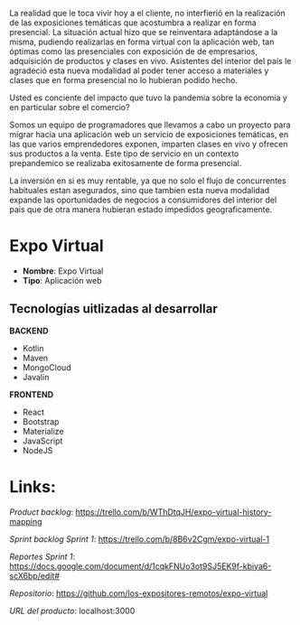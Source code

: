 
La realidad que le toca vivir hoy a el cliente, no interfierió en la realización de las exposiciones temáticas que acostumbra a realizar en forma presencial. La situación actual hizo que se reinventara adaptándose a la misma, pudiendo realizarlas en forma virtual con la aplicación web, tan óptimas como las presenciales con exposición de de empresarios, adquisición de productos y clases en vivo. Asistentes del interior del país le agradeció esta nueva modalidad al poder tener acceso a materiales y clases que en forma presencial no lo hubieran podido hecho.


Usted es conciente del impacto que tuvo la pandemia sobre la economia y en particular sobre el comercio?

Somos un equipo de programadores que llevamos a cabo un proyecto para migrar hacia una aplicación web un servicio de exposiciones temáticas, en las que varios emprendedores exponen, imparten clases en vivo y ofrecen sus productos a la venta. Este tipo de servicio en un contexto prepandemico se realizaba exitosamente de forma presencial.

La inversión en si es muy rentable, ya que no solo el flujo de concurrentes habituales estan asegurados, sino que tambien esta nueva modalidad expande las oportunidades de negocios a consumidores del interior del pais que de otra manera hubieran estado impedidos geograficamente.

# Expo Virtual

- **Nombre**: Expo Virtual
- **Tipo**: Aplicación web

## Tecnologías uitlizadas al desarrollar

**BACKEND**
- Kotlin
- Maven
- MongoCloud
- Javalin

**FRONTEND**
- React
- Bootstrap
- Materialize
- JavaScript
- NodeJS

# Links:

_Product backlog_: https://trello.com/b/WThDtqJH/expo-virtual-history-mapping

_Sprint backlog Sprint 1_: https://trello.com/b/8B6v2Cgm/expo-virtual-1

_Reportes Sprint 1_: https://docs.google.com/document/d/1cqkFNUo3ot9SJ5EK9f-kbiya6-scX6bp/edit#

_Repositorio_: https://github.com/los-expositores-remotos/expo-virtual

_URL del producto_: localhost:3000



